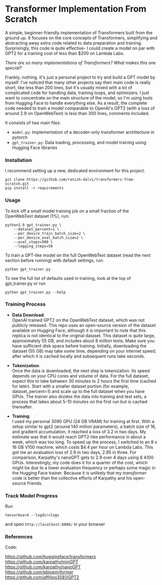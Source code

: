 # Transformer Implementation From Scratch

A simple, beginner-friendly implementation of Transformers built from the ground up. It focuses on the core concepts of Transformers, simplifying and abstracting away extra code related to data preparation and training. Surprisingly, this code is quite effective- I could create a model on par with GPT2 for a training cost of less than $200 on Lambda Labs.


_There are so many implementations of Transformers? What makes this one special?_

Frankly, nothing. It's just a personal project to try and build a GPT model by myself. I've noticed that many other projects say their main code is really short, like less than 200 lines, but it's usually mixed with a lot of complicated code for handling data, training loops, and optimizers. I just want to concentrate on the main structure of the model, so I'm using tools from Hugging Face to handle everything else. As a result, the complete code needed to train a model comparable to OpenAI's GPT2 (with a loss of around 2.9 on OpenWebText) is less than 300 lines, comments included.

It consists of two main files:

- `model.py`: Implementation of a decoder-only transformer architecture in pytorch
- `gpt_trainer.py`: Data loading, processing, and model training using Hugging Face libraries

  
### Installation

I recommend setting up a new, dedicated environment for this project. 

```
git clone https://github.com/ratish-dalvi/transformers-from-scratch.git
pip install -r requirements
```

### Usage

To kick off a small model training job on a small fraction of the OpenWebText dataset (1%), run:
```
python3.9 gpt_trainer.py \
    --dataset_percent=1 \
    --per_device_train_batch_size=2 \
    --per_device_eval_batch_size=2 \
    --eval_steps=500 \
    --logging_steps=50
```

To train a GPT-like model on the full OpenWebText dataset (read the next section before running) with default settings, run:
```
python gpt_trainer.py
```

To see the full list of defaults used in training, look at the top of gpt_trainer.py or run

```
python gpt_trainer.py --help
```

### Training Process

- **Data Download**:  
OpenAI trained GPT2 on the OpenWebText dataset, which was not publicly released. This repo uses an open-source version of the dataset available on Hugging Face, although it is important to note that this replica is not identical to the original dataset. This dataset is quite large, approximately 55 GB, and includes about 8 million texts. Make sure you have sufficient disk space before training. 
Initially, downloading the dataset (55 GB) may take some time, depending on your internet speed; after which it is cached locally and subsequent runs take seconds.

- **Tokenization**:  
Once the data is downloaded, the next step is tokenization. Its speed depends on your CPU cores and volume of data. For the full dataset, expect this to take between 30 minutes to 2 hours the first time (cached for later). Start with a smaller dataset portion (for example, dataset_percent=1) and scale up to the full dataset when you have GPUs. The trainer also divides the data into training and test sets, a process that takes about 5-10 minutes on the first run but is cached thereafter.

- **Training**:  
I used my personal 3090 GPU (24 GB VRAM) for training at first. With a setup similar to gpt2 (around 140 million parameters), a batch size of 16, and gradient accumulation, it reached a loss of 3.2 in two days. My estimate was that it would reach GPT2-like performance in about a week, which was too long. To speed up the process, I switched to an 8 x 16 GB V100 machine, which costs $4.4 per hour on Lambda Labs. This got me an evaluation loss of 2.9 in two days, 2.85 in three. For comparison, Karpathy's nanoGPT gets to 2.9 over 4 days using 8 A100 GPUs. Interestingly, my code does it for a quarter of the cost, which might be due to a lower evaluation frequency or perhaps some magic in the Hugging Face trainer. Because it is unlikely that my _transformer_ code is better than the collective efforts of Karpathy and his open-source friends.

### Track Model Progress

Run
```
tensorboard --logdir=logs
```
and open `http://localhost:6006/` in your browser


### References

Code:

https://github.com/huggingface/transformers  
https://github.com/karpathy/minGPT  
https://github.com/karpathy/nanoGPT  
https://github.com/pbloem/former  
https://github.com/affjljoo3581/GPT2  

